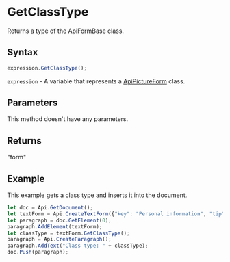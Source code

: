 # GetClassType

Returns a type of the ApiFormBase class.

## Syntax

```javascript
expression.GetClassType();
```

`expression` - A variable that represents a [ApiPictureForm](../ApiPictureForm.md) class.

## Parameters

This method doesn't have any parameters.

## Returns

"form"

## Example

This example gets a class type and inserts it into the document.

```javascript editor-docx
let doc = Api.GetDocument();
let textForm = Api.CreateTextForm({"key": "Personal information", "tip": "Enter your first name", "required": true, "placeholder": "First name", "comb": true, "maxCharacters": 10, "cellWidth": 3, "multiLine": false, "autoFit": false});
let paragraph = doc.GetElement(0);
paragraph.AddElement(textForm);
let classType = textForm.GetClassType();
paragraph = Api.CreateParagraph();
paragraph.AddText("Class type: " + classType);
doc.Push(paragraph);
```

